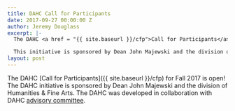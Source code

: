 ```yaml
---
title: DAHC Call for Participants
date: 2017-09-27 00:00:00 Z
author: Jeremy Douglass
excerpt: |-
  The DAHC <a href = "{{ site.baseurl }}/cfp">Call for Participants</a> for Fall 2017 is open!

  This initiative is sponsored by Dean John Majewski and the division of Humanities & Fine Arts. It was developed in collaboration with DAHC advisory committee.
layout: post
---
```


The DAHC [Call for Participants]({{ site.baseurl }}/cfp) for Fall 2017 is open! The DAHC initiative is sponsored by Dean John Majewski and the division of Humanities & Fine Arts. The DAHC was developed in collaboration with DAHC [advisory committee]({{site.baseurl}}/about#advisory-board).